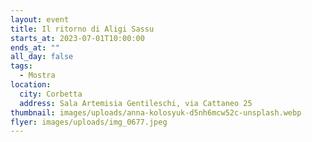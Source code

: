 ```yaml
---
layout: event
title: Il ritorno di Aligi Sassu
starts_at: 2023-07-01T10:00:00
ends_at: ""
all_day: false
tags:
  - Mostra
location:
  city: Corbetta
  address: Sala Artemisia Gentileschi, via Cattaneo 25
thumbnail: images/uploads/anna-kolosyuk-d5nh6mcw52c-unsplash.webp
flyer: images/uploads/img_0677.jpeg
---
```

